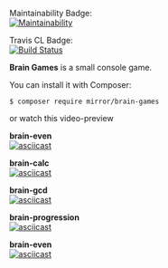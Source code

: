 Maintainability Badge:  
[![Maintainability](https://api.codeclimate.com/v1/badges/c0f4e43b5e30b85c29fa/maintainability)](https://codeclimate.com/github/MayLiAh/project-lvl1-s470/maintainability)  
  
Travis CL Badge:  
[![Build Status](https://travis-ci.org/MayLiAh/project-lvl1-s470.svg?branch=master)](https://travis-ci.org/MayLiAh/project-lvl1-s470)  
  
**Brain Games** is a small console game.  
  
You can install it with Composer:  
  
```$ composer require mirror/brain-games```  
  
or watch this video-preview  
  
**brain-even**  
[![asciicast](https://asciinema.org/a/U5KGFaAzWl9Es247DrPCcEcK5.svg)](https://asciinema.org/a/U5KGFaAzWl9Es247DrPCcEcK5)  
  
**brain-calc**  
[![asciicast](https://asciinema.org/a/LUpTu9caD8pfsJZLtO6TWDzSw.svg)](https://asciinema.org/a/LUpTu9caD8pfsJZLtO6TWDzSw)  
  
**brain-gcd**  
[![asciicast](https://asciinema.org/a/mTWkl1CINRcBHUEksnzKuWll6.svg)](https://asciinema.org/a/mTWkl1CINRcBHUEksnzKuWll6)  
  
**brain-progression**  
[![asciicast](https://asciinema.org/a/p81FzsBwqpk1ekDre1Djr1grn.svg)](https://asciinema.org/a/p81FzsBwqpk1ekDre1Djr1grn)  
  
**brain-even**  
[![asciicast](https://asciinema.org/a/gFF6zNxdj0xNOpa0C6LIJlPH2.svg)](https://asciinema.org/a/gFF6zNxdj0xNOpa0C6LIJlPH2)

